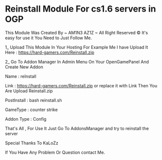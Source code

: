 # Reinstall Module For cs1.6 servers in OGP
This Module Was Created By ~ AM1N3 AZ1Z ~ All Right Reserved ©
It's easy for use it You Need to Just Follow Me.

1_ Upload This Module In Your Hosting For Example Me I have Upload It Here : https://hard-gamers.com/Reinstall.zip

2_ Go To Addon Manager In Admin Menu On Your OpenGamePanel And Create New Addon

Name : reInstall

Link : https://hard-gamers.com/Reinstall.zip or replace it with Link Then You Are Upload Reinstall.zip

PostInstall : bash reinstall.sh

GameType : counter strike

Addon Type : Config

That's All , For Use It Just Go To AddonsManager and try to reinstall the server

Special Thanks To KaLoZz

If You Have Any Problem Or Question contact Me.
